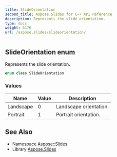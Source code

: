 ```yaml
---
title: SlideOrientation
second_title: Aspose.Slides for C++ API Reference
description: Represents the slide orientation.
type: docs
weight: 6176
url: /aspose.slides/slideorientation/
---
```

## SlideOrientation enum


Represents the slide orientation.

```cpp
enum class SlideOrientation
```

### Values

| Name | Value | Description |
| --- | --- | --- |
| Landscape | 0 | Landscape orientation. |
| Portrait | 1 | Portrait orientation. |

## See Also

* Namespace [Aspose::Slides](../)
* Library [Aspose.Slides](../../)
